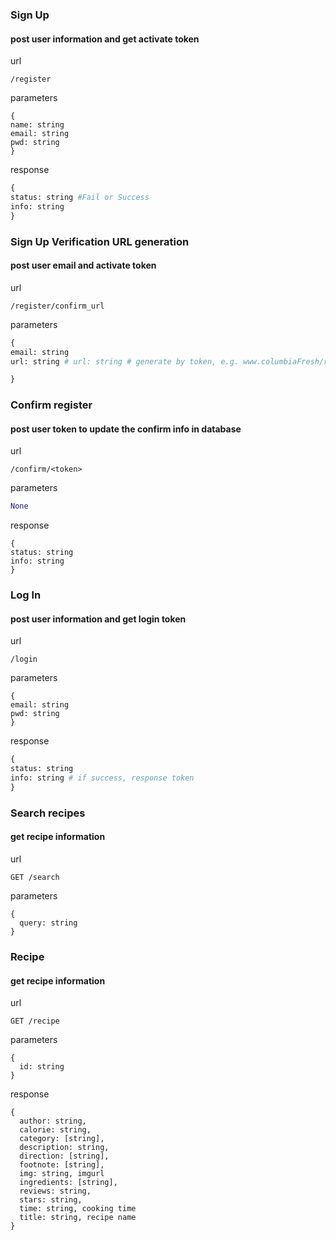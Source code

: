 ### Sign Up
#### post user information and get activate token

url
```
/register
```

parameters
```
{
name: string
email: string
pwd: string
}
```

response
```python
{
status: string #Fail or Success
info: string
}
```
### Sign Up Verification URL generation
#### post user email and activate token

url
```
/register/confirm_url
```

parameters
```python
{
email: string
url: string # url: string # generate by token, e.g. www.columbiaFresh/register/<token>

}
```

### Confirm register
#### post user token to update the confirm info in database

url
```
/confirm/<token>
```

parameters
```python
None
```

response
```
{
status: string
info: string
}
```

### Log In
#### post user information and get login token

url

```
/login
```

parameters
```
{
email: string
pwd: string
}
```

response
```python
{
status: string
info: string # if success, response token
}

```

### Search recipes
#### get recipe information

url
```
GET /search
```

parameters
```
{
  query: string
}
```

### Recipe
#### get recipe information

url
```
GET /recipe
```

parameters
```
{
  id: string
}
```

response
```
{
  author: string,
  calorie: string,
  category: [string],
  description: string,
  direction: [string],
  footnote: [string],
  img: string, imgurl
  ingredients: [string],
  reviews: string,
  stars: string,
  time: string, cooking time
  title: string, recipe name
}
```
